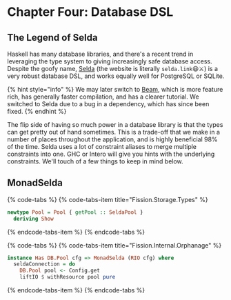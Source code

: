 # Chapter Four: Database DSL

## The Legend of Selda

Haskell has many database libraries, and there's a recent trend in leveraging the type system to giving increasingly safe database access. Despite the goofy name, [Selda](https://selda.link/) \(the website is literally `selda.link`😆⚔️\) is a very robust database DSL, and works equally well for PostgreSQL or SQLite.

{% hint style="info" %}
We may later switch to [Beam](https://tathougies.github.io/beam/), which is more feature rich, has generally faster compilation, and has a clearer tutorial. We switched to Selda due to a bug in a dependency, which has since been fixed.
{% endhint %}

The flip side of having so much power in a database library is that the types can get pretty out of hand sometimes. This is a trade-off that we make in a number of places throughout the application, and is highly beneficial 98% of the time. Selda uses a lot of constraint aliases to merge multiple constraints into one. GHC or Intero will give you hints with the underlying constraints. We'll touch of a few things to keep in mind below.

## MonadSelda

{% code-tabs %}
{% code-tabs-item title="Fission.Storage.Types" %}
```haskell
newtype Pool = Pool { getPool :: SeldaPool }
  deriving Show
```
{% endcode-tabs-item %}
{% endcode-tabs %}

{% code-tabs %}
{% code-tabs-item title="Fission.Internal.Orphanage" %}
```haskell
instance Has DB.Pool cfg => MonadSelda (RIO cfg) where
  seldaConnection = do
    DB.Pool pool <- Config.get
    liftIO $ withResource pool pure
```
{% endcode-tabs-item %}
{% endcode-tabs %}

